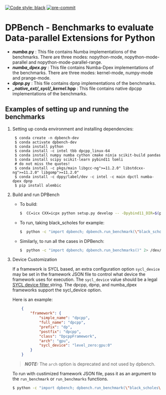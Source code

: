 <!--
SPDX-FileCopyrightText: 2022 - 2023 Intel Corporation

SPDX-License-Identifier: Apache-2.0
-->

[![Code style: black](https://img.shields.io/badge/code%20style-black-000000.svg)](https://github.com/psf/black)
[![pre-commit](https://github.com/IntelPython/dpbench/actions/workflows/pre-commit.yml/badge.svg)](https://github.com/IntelPython/dpbench/actions/workflows/pre-commit.yml)

# DPBench - Benchmarks to evaluate Data-parallel Extensions for Python

* __*_numba_*.py__ : This file contains Numba implementations of the benchmarks. There are three modes: nopython-mode, nopython-mode-parallel and nopython-mode-parallel-range.
* __*_numba_dpex_*.py__ : This file contains Numba-Dpex implementations of the benchmarks. There are three modes: kernel-mode, numpy-mode and prange-mode.
* __*_dpnp_*.py__ : This file contains dpnp implementations of the benchmarks.
* __*_native_ext/_sycl/__kernel_*.hpp__ : This file contains native dpcpp implementations of the benchmarks.

## Examples of setting up and running the benchmarks
1. Setting up conda environment and installing dependencies:

        $ conda create -n dpbench-dev
        $ conda activate dpbench-dev
        $ conda install python
        $ conda install -c intel tbb dpcpp_linux-64
        $ conda install numpy numba cython cmake ninja scikit-build pandas
        $ conda install scipy scikit-learn pybind11 tomli
        # do not miss the quotes!
        $ conda install -c pkgs/main libgcc-ng">=11.2.0" libstdcxx-ng">=11.2.0" libgomp">=11.2.0"
        $ conda install -c dppy/label/dev -c intel -c main dpctl numba-dpex dpnp
        $ pip install alembic

2. Build and run DPBench
    - To build:
        ```bash
        $  CC=icx CXX=icpx python setup.py develop -- -Dpybind11_DIR=$(python -m pybind11 --cmakedir) -DDPCTL_MODULE_PATH=$(python -m dpctl --cmakedir)
        ```
    - To run, taking black_scholes for example:
        ```bash
        $  python -c "import dpbench; dpbench.run_benchmark(\"black_scholes\")" 2> /dev/null
        ```
    - Similarly, to run all the cases in DPBench:
        ```bash
        $  python -c "import dpbench; dpbench.run_benchmarks()" 2> /dev/null
        ```

3. Device Customization

   If a framework is SYCL based, an extra configuration option `sycl_device` may be set in the
   framework JSON file to control what device the framework uses for execution. The `sycl_device`
   value should be a legal
   [SYCL device filter ](https://intel.github.io/llvm-docs/EnvironmentVariables.html#sycl_device_filter)
   string. The dpcpp, dpnp, and numba_dpex frameworks support the sycl_device option.

   Here is an example:

    ```json
        {
            "framework": {
                "simple_name": "dpcpp",
                "full_name": "dpcpp",
                "prefix": "dp",
                "postfix": "dpcpp",
                "class": "DpcppFramework",
                "arch": "gpu",
                "sycl_device": "level_zero:gpu:0"
            }
        }
    ```

    > **_NOTE:_**  The `arch` option is deprecated and not used by dpbench.

   To run with custimized framework JSON file, pass it as an argument to the `run_benchmark` or
   `run_benchmarks` functions.

    ```bash
    $ python -c "import dpbench; dpbench.run_benchmark(\"black_scholes\", "<absolute path to json file>")"
    ```
